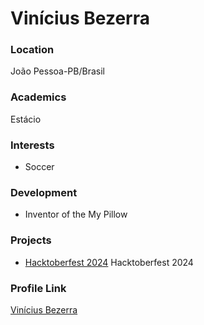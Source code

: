 # Vinícius Bezerra

### Location

João Pessoa-PB/Brasil

### Academics

Estácio

### Interests

- Soccer

### Development

- Inventor of the My Pillow

### Projects

- [Hacktoberfest 2024](https://github.com/viniciuseneas/hacktoberfest) Hacktoberfest 2024

### Profile Link

[Vinícius Bezerra](https://github.com/viniciusenea)
